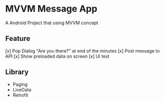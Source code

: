 # MVVM Message App

A Android Project that using MVVM concept

## Feature

[x] Pop Dialog "Are you there?" at end of the minutes
[x] Post message to API
[x] Show preloaded data on screen
[x] UI test


## Library

* Paging
* LiveData
* Retrofit

